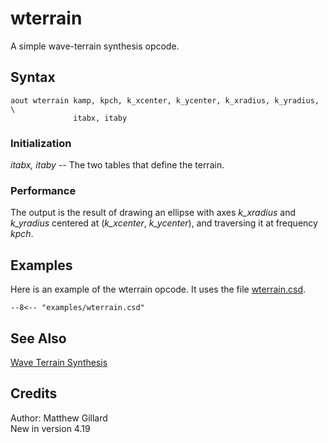 <!--
id:wterrain
category:Signal Generators:Wave Terrain Synthesis
-->
# wterrain
A simple wave-terrain synthesis opcode.

## Syntax
``` csound-orc
aout wterrain kamp, kpch, k_xcenter, k_ycenter, k_xradius, k_yradius, \
              itabx, itaby
```

### Initialization

_itabx, itaby_ -- The two tables that define the terrain.

### Performance

The output is the result of drawing an ellipse with axes _k_xradius_ and _k_yradius_ centered at (_k_xcenter_, _k_ycenter_), and traversing it at frequency _kpch_.

## Examples

Here is an example of the wterrain opcode. It uses the file [wterrain.csd](../../examples/wterrain.csd).

``` csound-csd title="Example of the wterrain opcode." linenums="1"
--8<-- "examples/wterrain.csd"
```

## See Also

[Wave Terrain Synthesis](../../siggen/waveterr)

## Credits

Author: Matthew Gillard<br>
New in version 4.19<br>
